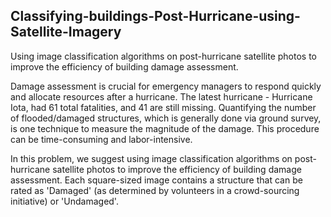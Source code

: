 ## Classifying-buildings-Post-Hurricane-using-Satellite-Imagery
Using image classification algorithms on post-hurricane satellite photos to improve the efficiency of building damage assessment.

Damage assessment is crucial for emergency managers to respond quickly and allocate resources after a hurricane. The latest hurricane - Hurricane Iota, had 61 total fatalities, and 41 are still missing. Quantifying the number of flooded/damaged structures, which is generally done via ground survey, is one technique to measure the magnitude of the damage. This procedure can be time-consuming and labor-intensive.

In this problem, we suggest using image classification algorithms on post-hurricane satellite photos to improve the efficiency of building damage assessment. Each square-sized image contains a structure that can be rated as 'Damaged' (as determined by volunteers in a crowd-sourcing initiative) or 'Undamaged'.
